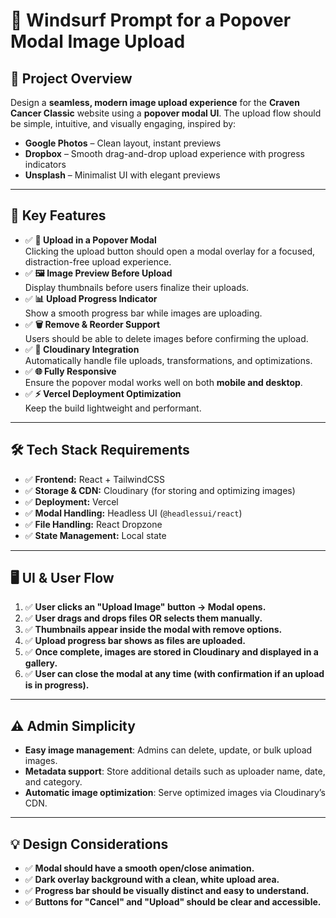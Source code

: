 # 🌟 Windsurf Prompt for a Popover Modal Image Upload

## 🎯 Project Overview
Design a **seamless, modern image upload experience** for the **Craven Cancer Classic** website using a **popover modal UI**. The upload flow should be simple, intuitive, and visually engaging, inspired by:

- **Google Photos** – Clean layout, instant previews
- **Dropbox** – Smooth drag-and-drop upload experience with progress indicators
- **Unsplash** – Minimalist UI with elegant previews

---

## 🚀 Key Features
- ✅ **📂 Upload in a Popover Modal**  
  Clicking the upload button should open a modal overlay for a focused, distraction-free upload experience.
- ✅ **🖼️ Image Preview Before Upload**  
  Display thumbnails before users finalize their uploads.
- ✅ **📊 Upload Progress Indicator**  
  Show a smooth progress bar while images are uploading.
- ✅ **🗑️ Remove & Reorder Support**  
  Users should be able to delete images before confirming the upload.
- ✅ **🚀 Cloudinary Integration**  
  Automatically handle file uploads, transformations, and optimizations.
- ✅ **🌐 Fully Responsive**  
  Ensure the popover modal works well on both **mobile and desktop**.
- ✅ **⚡ Vercel Deployment Optimization**  
  Keep the build lightweight and performant.

---

## 🛠️ Tech Stack Requirements
- ✅ **Frontend:** React + TailwindCSS
- ✅ **Storage & CDN:** Cloudinary (for storing and optimizing images)
- ✅ **Deployment:** Vercel
- ✅ **Modal Handling:** Headless UI (`@headlessui/react`)
- ✅ **File Handling:** React Dropzone
- ✅ **State Management:** Local state

---

## 🖥️ UI & User Flow
1. ✅ **User clicks an "Upload Image" button → Modal opens.**
2. ✅ **User drags and drops files OR selects them manually.**
3. ✅ **Thumbnails appear inside the modal with remove options.**
4. ✅ **Upload progress bar shows as files are uploaded.**
5. ✅ **Once complete, images are stored in Cloudinary and displayed in a gallery.**
6. ✅ **User can close the modal at any time (with confirmation if an upload is in progress).**

---

## ⚠️ Admin Simplicity
- **Easy image management**: Admins can delete, update, or bulk upload images.
- **Metadata support**: Store additional details such as uploader name, date, and category.
- **Automatic image optimization**: Serve optimized images via Cloudinary’s CDN.

---

## 💡 Design Considerations
- ✅ **Modal should have a smooth open/close animation.**
- ✅ **Dark overlay background with a clean, white upload area.**
- ✅ **Progress bar should be visually distinct and easy to understand.**
- ✅ **Buttons for "Cancel" and "Upload" should be clear and accessible.**
